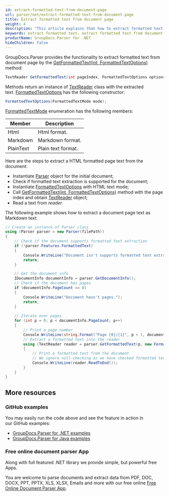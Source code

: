 ```yaml
---
id: extract-formatted-text-from-document-page
url: parser/net/extract-formatted-text-from-document-page
title: Extract formatted text from document page
weight: 4
description: "This article explains that how to extract formatted text from document page."
keywords: extract formatted text, extract formatted text from document page
productName: GroupDocs.Parser for .NET
hideChildren: False
---
```

GroupDocs.Parser provides the functionality to extract formatted text from document page by the [GetFormattedText(int, FormattedTextOptions)](https://reference.groupdocs.com/net/parser/groupdocs.parser.parser/getformattedtext/methods/1) method:

```csharp
TextReader GetFormattedText(int pageIndex, FormattedTextOptions options);

```

Methods return an instance of [TextReader](https://docs.microsoft.com/en-us/dotnet/api/system.io.textreader?view=netframework-2.0) class with the extracted text. [FormattedTextOptions](https://reference.groupdocs.com/net/parser/groupdocs.parser.options/formattedtextoptions) has the following constructor:

```csharp
FormattedTextOptions(FormattedTextMode mode);
```

[FormattedTextMode](https://reference.groupdocs.com/net/parser/groupdocs.parser.options/formattedtextmode) enumeration has the following members:

| Member | Description |
| --- | --- |
| Html | Html format. |
| Markdown | Markdown format. |
| PlainText | Plain text format. |

Here are the steps to extract a HTML formatted page text from the document:

*   Instantiate [Parser](https://reference.groupdocs.com/net/parser/groupdocs.parser/parser) object for the initial document;
*   Check if formatted text extraction is supported for the document;
*   Instantiate [FormattedTextOptions](https://reference.groupdocs.com/net/parser/groupdocs.parser.options/formattedtextoptions) with HTML text mode;
*   Call [GetFormattedText(int, FormattedTextOptions)](https://reference.groupdocs.com/net/parser/groupdocs.parser.parser/getformattedtext/methods/1) method with the page index and obtain [TextReader](https://docs.microsoft.com/en-us/dotnet/api/system.io.textreader?view=netframework-2.0) object;
*   Read a text from *reader*.

The following example shows how to extract a document page text as Markdown text:

```csharp
// Create an instance of Parser class
using (Parser parser = new Parser(filePath))
{
    // Check if the document supports formatted text extraction
    if (!parser.Features.FormattedText)
    {
        Console.WriteLine("Document isn't supports formatted text extraction.");
        return;
    }

    // Get the document info
    IDocumentInfo documentInfo = parser.GetDocumentInfo();
    // Check if the document has pages
    if (documentInfo.PageCount == 0)
    {
        Console.WriteLine("Document hasn't pages.");
        return;
    }
   
    // Iterate over pages
    for (int p = 0; p < documentInfo.PageCount; p++)
    {
        // Print a page number 
        Console.WriteLine(string.Format("Page {0}/{1}", p + 1, documentInfo.PageCount));
        // Extract a formatted text into the reader
        using (TextReader reader = parser.GetFormattedText(p, new FormattedTextOptions(FormattedTextMode.Html)))
        {
            // Print a formatted text from the document
            // We ignore null-checking as we have checked formatted text extraction feature support earlier
            Console.WriteLine(reader.ReadToEnd());
        }
    }
}
```

## More resources

### GitHub examples

You may easily run the code above and see the feature in action in our GitHub examples:

*   [GroupDocs.Parser for .NET examples](https://github.com/groupdocs-parser/GroupDocs.Parser-for-.NET)    
*   [GroupDocs.Parser for Java examples](https://github.com/groupdocs-parser/GroupDocs.Parser-for-Java)    

### Free online document parser App

Along with full featured .NET library we provide simple, but powerful free Apps.

You are welcome to parse documents and extract data from PDF, DOC, DOCX, PPT, PPTX, XLS, XLSX, Emails and more with our free online [Free Online Document Parser App](https://products.groupdocs.app/parser).